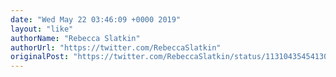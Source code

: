 ```yaml
---
date: "Wed May 22 03:46:09 +0000 2019"
layout: "like"
authorName: "Rebecca Slatkin"
authorUrl: "https://twitter.com/RebeccaSlatkin"
originalPost: "https://twitter.com/RebeccaSlatkin/status/1131043545413029894"
---
```

